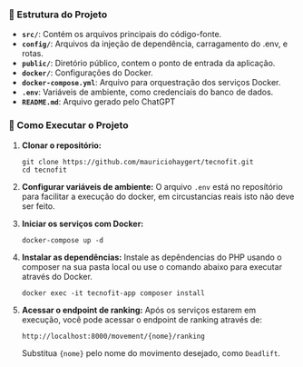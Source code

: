 ### 📁 Estrutura do Projeto

* **`src/`**: Contém os arquivos principais do código-fonte.
* **`config/`**: Arquivos da injeção de dependência, carragamento do .env, e rotas.
* **`public/`**: Diretório público, contem o ponto de entrada da aplicação.
* **`docker/`**: Configurações do Docker.
* **`docker-compose.yml`**: Arquivo para orquestração dos serviços Docker.
* **`.env`**: Variáveis de ambiente, como credenciais do banco de dados.
* **`README.md`**: Arquivo gerado pelo ChatGPT 

### 🚀 Como Executar o Projeto

1. **Clonar o repositório:**

   ```
   git clone https://github.com/mauriciohaygert/tecnofit.git
   cd tecnofit
   ```

2. **Configurar variáveis de ambiente:**
   O arquivo `.env` está no reposítório para facilitar a execução do docker, em circustancias reais isto não deve ser feito.

3. **Iniciar os serviços com Docker:**

   ```
   docker-compose up -d
   ```

4. **Instalar as dependências:** Instale as depêndencias do PHP usando o composer na sua pasta local ou use o comando abaixo para executar através do Docker.

   ```
   docker exec -it tecnofit-app composer install

   ```

4. **Acessar o endpoint de ranking:**
   Após os serviços estarem em execução, você pode acessar o endpoint de ranking através de:

   ```
   http://localhost:8000/movement/{nome}/ranking
   ```

   Substitua `{nome}` pelo nome do movimento desejado, como `Deadlift`.
